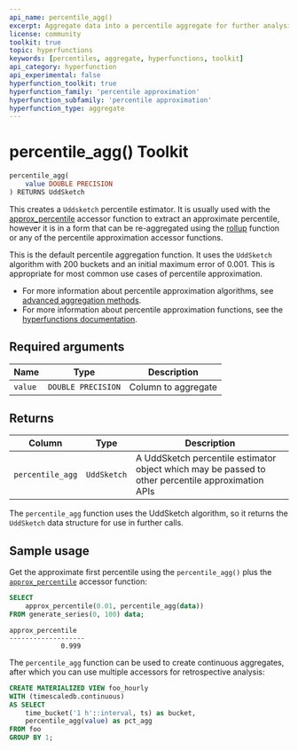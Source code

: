 ```yaml
---
api_name: percentile_agg()
excerpt: Aggregate data into a percentile aggregate for further analysis
license: community
toolkit: true
topic: hyperfunctions
keywords: [percentiles, aggregate, hyperfunctions, toolkit]
api_category: hyperfunction
api_experimental: false
hyperfunction_toolkit: true
hyperfunction_family: 'percentile approximation'
hyperfunction_subfamily: 'percentile approximation'
hyperfunction_type: aggregate
---
```


# percentile_agg()  <tag type="toolkit">Toolkit</tag>

```sql
percentile_agg(
    value DOUBLE PRECISION
) RETURNS UddSketch
```

This creates a `Uddsketch` percentile estimator. It is usually used with the
[approx_percentile][approx_percentile] accessor function to extract an
approximate percentile, however it is in a form that can be re-aggregated using
the [rollup][rollup] function or any of the percentile approximation accessor
functions.

This is the default percentile aggregation function. It uses the `UddSketch`
algorithm with 200 buckets and an initial maximum error of 0.001. This is
appropriate for most common use cases of percentile approximation.

*   For more information about percentile approximation algorithms, see
    [advanced aggregation methods][advanced-agg].
*   For more information about percentile approximation functions, see the
    [hyperfunctions documentation][hyperfunctions-percentile-approx].

## Required arguments

|Name|Type|Description|
|-|-|-|
|`value`|`DOUBLE PRECISION`|Column to aggregate|

## Returns

|Column|Type|Description|
|-|-|-|
|`percentile_agg`|`UddSketch`|A UddSketch percentile estimator object which may be passed to other percentile approximation APIs|

The `percentile_agg` function uses the UddSketch algorithm, so it returns the
`UddSketch` data structure for use in further calls.

## Sample usage
Get the approximate first percentile using the `percentile_agg()` plus the
[`approx_percentile`][approx_percentile] accessor function:
```SQL
SELECT
    approx_percentile(0.01, percentile_agg(data))
FROM generate_series(0, 100) data;
```
```output
approx_percentile
-------------------
             0.999
```

The `percentile_agg` function can be used to create continuous aggregates,
after which you can use multiple accessors for retrospective analysis:

```SQL
CREATE MATERIALIZED VIEW foo_hourly
WITH (timescaledb.continuous)
AS SELECT
    time_bucket('1 h'::interval, ts) as bucket,
    percentile_agg(value) as pct_agg
FROM foo
GROUP BY 1;
```


[approx_percentile]: /hyperfunctions/percentile-approximation/approx_percentile/
[rollup]: /hyperfunctions/percentile-approximation/rollup-percentile/
[hyperfunctions-percentile-approx]: timescaledb/:currentVersion:/how-to-guides/hyperfunctions/percentile-approx/
[advanced-agg]: /timescaledb/:currentVersion:/how-to-guides/hyperfunctions/percentile-approx/advanced-agg/
